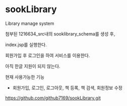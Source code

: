 sookLibrary
===========

Library manage system

첨부된 1216634_src내의 sooklibrary_schema를 생성 후,

index.jsp를 실행한다.

회원가입 후 로그인을 하여 서비스를 이용한다.

아직 한글 지원이 되지 않는다.

현재 사용가능한 기능
 - 회원가입, 로그인, 로그아웃, 책 등록, 책 검색, 회원정보 수정
 
https://github.com/github7169/sookLibrary.git
